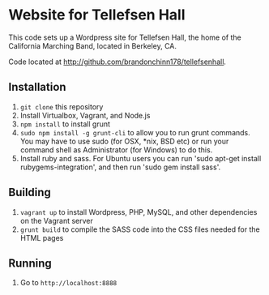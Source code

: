 # Website for Tellefsen Hall

This code sets up a Wordpress site for Tellefsen Hall, the home of the California Marching Band, located in Berkeley, CA.

Code located at http://github.com/brandonchinn178/tellefsenhall.

## Installation

1. `git clone` this repository
1. Install Virtualbox, Vagrant, and Node.js
1. `npm install` to install grunt
1. `sudo npm install -g grunt-cli` to allow you to run grunt commands. You may have to use sudo (for OSX, *nix, BSD etc) or run your command shell as Administrator (for Windows) to do this.
1. Install ruby and sass. For Ubuntu users you can run 'sudo apt-get install rubygems-integration', and then run 'sudo gem install sass'.

## Building
1. `vagrant up` to install Wordpress, PHP, MySQL, and other dependencies on the Vagrant server
1. `grunt build` to compile the SASS code into the CSS files needed for the HTML pages

## Running
1. Go to `http://localhost:8888`
